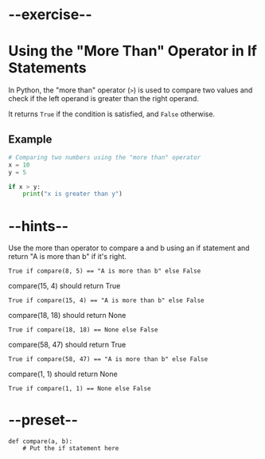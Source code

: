 # --exercise--

# Using the "More Than" Operator in If Statements

In Python, the "more than" operator (`>`) is used to compare two values and check if the left operand is greater than the right operand. 

It returns `True` if the condition is satisfied, and `False` otherwise.

## Example

```python
# Comparing two numbers using the "more than" operator
x = 10
y = 5

if x > y:
    print("x is greater than y")
```

# --hints--

Use the more than operator to compare a and b using an if statement and return "A is more than b" if it's right.

```
True if compare(8, 5) == "A is more than b" else False
```

compare(15, 4) should return True

```
True if compare(15, 4) == "A is more than b" else False
```

compare(18, 18) should return None

```
True if compare(18, 18) == None else False
```

compare(58, 47) should return True

```
True if compare(58, 47) == "A is more than b" else False
```

compare(1, 1) should return None

```
True if compare(1, 1) == None else False
```

# --preset--

```
def compare(a, b):
    # Put the if statement here
    
```